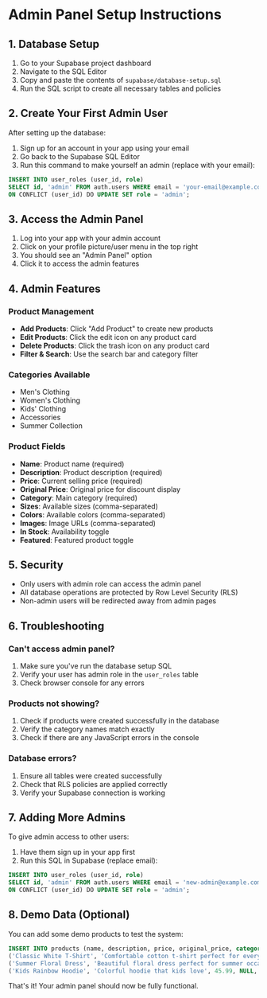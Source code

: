 # Admin Panel Setup Instructions

## 1. Database Setup

1. Go to your Supabase project dashboard
2. Navigate to the SQL Editor
3. Copy and paste the contents of `supabase/database-setup.sql`
4. Run the SQL script to create all necessary tables and policies

## 2. Create Your First Admin User

After setting up the database:

1. Sign up for an account in your app using your email
2. Go back to the Supabase SQL Editor
3. Run this command to make yourself an admin (replace with your email):

```sql
INSERT INTO user_roles (user_id, role) 
SELECT id, 'admin' FROM auth.users WHERE email = 'your-email@example.com'
ON CONFLICT (user_id) DO UPDATE SET role = 'admin';
```

## 3. Access the Admin Panel

1. Log into your app with your admin account
2. Click on your profile picture/user menu in the top right
3. You should see an "Admin Panel" option
4. Click it to access the admin features

## 4. Admin Features

### Product Management
- **Add Products**: Click "Add Product" to create new products
- **Edit Products**: Click the edit icon on any product card
- **Delete Products**: Click the trash icon on any product card
- **Filter & Search**: Use the search bar and category filter

### Categories Available
- Men's Clothing
- Women's Clothing
- Kids' Clothing
- Accessories
- Summer Collection

### Product Fields
- **Name**: Product name (required)
- **Description**: Product description (required)
- **Price**: Current selling price (required)
- **Original Price**: Original price for discount display
- **Category**: Main category (required)
- **Sizes**: Available sizes (comma-separated)
- **Colors**: Available colors (comma-separated)
- **Images**: Image URLs (comma-separated)
- **In Stock**: Availability toggle
- **Featured**: Featured product toggle

## 5. Security

- Only users with admin role can access the admin panel
- All database operations are protected by Row Level Security (RLS)
- Non-admin users will be redirected away from admin pages

## 6. Troubleshooting

### Can't access admin panel?
1. Make sure you've run the database setup SQL
2. Verify your user has admin role in the `user_roles` table
3. Check browser console for any errors

### Products not showing?
1. Check if products were created successfully in the database
2. Verify the category names match exactly
3. Check if there are any JavaScript errors in the console

### Database errors?
1. Ensure all tables were created successfully
2. Check that RLS policies are applied correctly
3. Verify your Supabase connection is working

## 7. Adding More Admins

To give admin access to other users:

1. Have them sign up in your app first
2. Run this SQL in Supabase (replace email):

```sql
INSERT INTO user_roles (user_id, role) 
SELECT id, 'admin' FROM auth.users WHERE email = 'new-admin@example.com'
ON CONFLICT (user_id) DO UPDATE SET role = 'admin';
```

## 8. Demo Data (Optional)

You can add some demo products to test the system:

```sql
INSERT INTO products (name, description, price, original_price, category, sizes, colors, images, featured) VALUES
('Classic White T-Shirt', 'Comfortable cotton t-shirt perfect for everyday wear', 29.99, 39.99, 'men', ARRAY['S', 'M', 'L', 'XL'], ARRAY['White', 'Black', 'Gray'], ARRAY['https://example.com/tshirt1.jpg'], true),
('Summer Floral Dress', 'Beautiful floral dress perfect for summer occasions', 89.99, 120.00, 'women', ARRAY['XS', 'S', 'M', 'L'], ARRAY['Floral', 'Blue', 'Pink'], ARRAY['https://example.com/dress1.jpg'], true),
('Kids Rainbow Hoodie', 'Colorful hoodie that kids love', 45.99, NULL, 'kids', ARRAY['4T', '5T', '6T'], ARRAY['Rainbow', 'Pink', 'Blue'], ARRAY['https://example.com/hoodie1.jpg'], false);
```

That's it! Your admin panel should now be fully functional.
